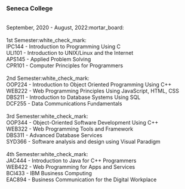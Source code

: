 <h3>Seneca College</h3><br />
September, 2020 - August, 2022:mortar_board:<br />
<br />
1st Semester:white_check_mark:<br />
IPC144 - Introduction to Programming Using C<br />
ULI101 - Introduction to UNIX/Linux and the Internet<br />
APS145 - Applied Problem Solving<br />
CPR101 - Computer Principles for Programmers<br />
<br />
2nd Semester:white_check_mark:<br />
OOP224 - Introduction to Object Oriented Programming Using C++<br />
WEB222 - Web Programming Principles Using JavaScript, HTML, CSS<br />
DBS211 - Introduction to Database Systems Using SQL<br />
DCF255 - Data Communications Fundamentals<br />
<br />
3rd Semester:white_check_mark:<br />
OOP344 - Object-Oriented Software Development Using C++<br />
WEB322 - Web Programming Tools and Framework<br />
DBS311 - Advanced Database Services<br />
SYD366 - Software analysis and design using Visual Paradigm<br />
<br />
4th Semester:white_check_mark:<br />
JAC444 - Introduction to Java for C++ Programmers<br />
WEB422 - Web Programming for Apps and Services<br />
BCI433 - IBM Business Computing<br />
EAC894 - Business Communication for the Digital Workplace<br />
